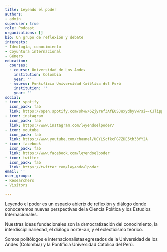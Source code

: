 ```yaml
---
title: Leyendo el poder
authors:
- admin
superuser: true
role: Podcast
organizations: []
bio: Un grupo de reflexión y debate
interests:
- Ideología, conocimiento
- Coyuntura internacional
- Género
education:
  courses:
  - course: Universidad de Los Andes
    institution: Colombia
    year: ''
  - course: Pontificia Universidad Católica del Perú
    institution: ''
    year: ''
social:
- icon: spotify
  icon_pack: fab
  link: https://open.spotify.com/show/6Zjyref3AfEUSJuxydbyVw?si=-CJlipp8RBeuT8pGYc5SuQ
- icon: instagram
  icon_pack: fab
  link: https://www.instagram.com/leyendoelpoder/
- icon: youtube
  icon_pack: fab
  link: https://www.youtube.com/channel/UCYLScfkcFG7ZDE5th33fY2A
- icon: facebook
  icon_pack: fab
  link: https://www.facebook.com/leyendoelpoder
- icon: twitter
  icon_pack: fab
  link: https://twitter.com/leyendoelpoder
email: ''
user_groups:
- Researchers
- Visitors

---
```

Leyendo el poder es un espacio abierto de reflexión y diálogo donde conoceremos nuevas perspectivas de la Ciencia Política y los Estudios Internacionales.

Nuestras ideas fundacionales son la democratización del conocimiento, la interdisciplinariedad, el diálogo norte-sur, y el eclecticismo teórico.

Somos politólogos e internacionalistas egresados de la Universidad de los Andes (Colombia) y la Pontificia Universidad Católica del Perú.